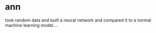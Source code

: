 # ann
took random data and built a neural network and compared it to a normal machine learning model....
